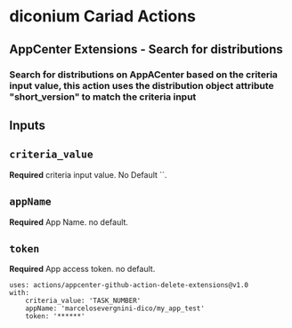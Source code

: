 # diconium Cariad Actions
## AppCenter Extensions - Search for distributions
### Search for distributions on AppACenter based on the criteria input value, this action uses the distribution object attribute "short_version" to match the criteria input

## Inputs

## `criteria_value`

**Required** criteria input value. No Default ``.

## `appName`

**Required** App Name. no default.

## `token`

**Required** App access token. no default.
```
uses: actions/appcenter-github-action-delete-extensions@v1.0
with:
    criteria_value: 'TASK_NUMBER'
    appName: 'marcelosevergnini-dico/my_app_test'
    token: '******'
```